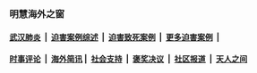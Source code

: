 
### 明慧海外之窗

####  [武汉肺炎](indexes/365.md?t=03030500) &nbsp;|&nbsp;  [迫害案例综述](indexes/328.md?t=03030500) &nbsp;|&nbsp; [迫害致死案例](indexes/277.md?t=03030500)  &nbsp;|&nbsp; [更多迫害案例](indexes/81.md?t=03030500)  &nbsp;|&nbsp; 
####  [时事评论](indexes/19.md?t=03030500) &nbsp;|&nbsp; [海外简讯](indexes/245.md?t=03030500)&nbsp;|&nbsp;  [社会支持](indexes/140.md?t=03030500) &nbsp;|&nbsp; [褒奖决议](indexes/282.md?t=03030500) &nbsp;|&nbsp; [社区报道](indexes/91.md?t=03030500)  &nbsp;|&nbsp; [天人之间](indexes/78.md?t=03030500) 

